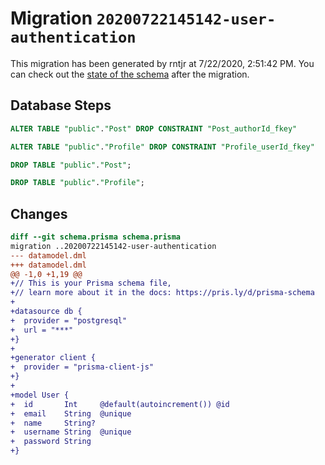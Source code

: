 # Migration `20200722145142-user-authentication`

This migration has been generated by rntjr at 7/22/2020, 2:51:42 PM.
You can check out the [state of the schema](./schema.prisma) after the migration.

## Database Steps

```sql
ALTER TABLE "public"."Post" DROP CONSTRAINT "Post_authorId_fkey"

ALTER TABLE "public"."Profile" DROP CONSTRAINT "Profile_userId_fkey"

DROP TABLE "public"."Post";

DROP TABLE "public"."Profile";
```

## Changes

```diff
diff --git schema.prisma schema.prisma
migration ..20200722145142-user-authentication
--- datamodel.dml
+++ datamodel.dml
@@ -1,0 +1,19 @@
+// This is your Prisma schema file,
+// learn more about it in the docs: https://pris.ly/d/prisma-schema
+
+datasource db {
+  provider = "postgresql"
+  url = "***"
+}
+
+generator client {
+  provider = "prisma-client-js"
+}
+
+model User {
+  id       Int     @default(autoincrement()) @id
+  email    String  @unique
+  name     String?
+  username String  @unique
+  password String
+}
```



